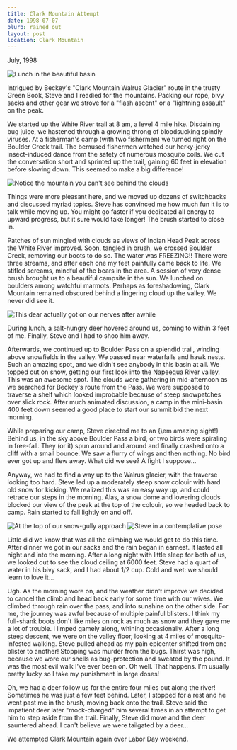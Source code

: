 ```yaml
---
title: Clark Mountain Attempt
date: 1998-07-07
blurb: rained out
layout: post
location: Clark Mountain
---
```


July, 1998

![Lunch in the beautiful basin](images/articles/trips/1998/lunch.jpg)



Intrigued by Beckey's "Clark Mountain Walrus Glacier" route in
the trusty Green Book, 
Steve and I readied for the mountains.
Packing our rope, bivy sacks and other gear we strove for
a "flash ascent" or a "lightning assault" on the peak.



We started up the White River trail at 8 am, a level 4 mile
hike.  Disdaining bug juice, we hastened through a growing
throng of bloodsucking spindly viruses.  At a fisherman's
camp (with two fishermen) we turned right on the
Boulder Creek trail.  The bemused fishermen watched our
herky-jerky insect-induced dance from the safety of numerous
mosquito coils.  We cut the conversation short and sprinted
up the trail, gaining 60 feet in elevation before slowing
down.  This seemed to make a big difference!



![Notice the mountain you can't see behind the clouds](images/articles/trips/1998/sheept.jpg)


Things were more pleasant here, and we moved up dozens of
switchbacks and discussed myriad topics.  Steve has convinced
me how much fun it is to talk while moving up.  You might
go faster if you dedicated all energy to upward progress,
but it sure would take longer!  The brush started to close
in.



Patches of sun mingled with clouds as views of Indian Head
Peak across the White River improved.  Soon, tangled in brush,
we crossed Boulder Creek, removing our boots to do so.  The
water was FREEZING!!  There were three streams, and after each
one my feet painfully came back to life.  We stifled screams,
mindful of the bears in the area.  A session of very dense
brush brought us to a beautiful campsite in the sun.  We
lunched on boulders among watchful marmots.  Perhaps as
foreshadowing, Clark Mountain remained obscured behind a
lingering cloud up the valley.  We never did see it.



![This dear actually got on our nerves after awhile](images/articles/trips/1998/dadeer.jpg)

During lunch, a salt-hungry deer hovered around us, coming to
within 3 feet of me.  Finally, Steve and I had to shoo him away.



Afterwards, we continued up to Boulder Pass on a splendid trail, winding above
snowfields in the valley.  We passed near waterfalls and hawk nests.  Such an
amazing spot, and we didn't see anybody in this basin at all.  We topped out on
snow, getting our first look into the Napeequa River valley.  This was an
awesome spot.  The clouds were gathering in mid-afternoon as we searched for
Beckey's route from the Pass.  We were supposed to traverse a shelf which looked
improbable because of steep snowpatches over slick rock.  After much animated
discussion, a camp in the mini-basin 400 feet down seemed a good place to start
our summit bid the next morning.



While preparing our camp, Steve directed me to an {\em amazing sight!}
Behind us, in the sky above Boulder Pass a bird, or two birds
were spiraling in free-fall.  They (or it) spun around and around
and finally crashed onto a cliff with a small bounce.  We saw a
flurry of wings and then nothing.  No bird ever got up and flew
away.  What did we see?  A fight I suppose...



Anyway, we had to find a way up to the Walrus glacier, with the traverse
looking too hard.  Steve led up a moderately steep snow colouir with
hard old snow for kicking.  We realized this was an easy way up, and
could retrace our steps in the morning.  Alas, a snow dome and 
lowering clouds blocked our view of the peak at the top of the colouir, so
we headed back to camp.  Rain started to fall lightly on and off.



![At the top of our snow-gully approach](images/articles/trips/1998/hpoint.jpg)
![Steve in a contemplative pose](images/articles/trips/1998/monk.jpg)

Little did we know that was all the climbing we would get to do this
time.  After dinner we got in our sacks and the rain began in earnest.
It lasted all night and into the morning.  After a long night
with little sleep for both of us, we looked out to see the cloud ceiling
at 6000 feet.
Steve had a quart
of water in his bivy sack, and I had about 1/2 cup.  Cold and wet: we
should learn to love it...



Ugh.  As the morning wore on, and the weather didn't improve we decided
to cancel the climb and head back early for some time with our wives.
We climbed through rain over the pass, and into sunshine on the other
side.  For me, the journey was awful because of multiple painful blisters.
I think my full-shank boots don't like miles on rock as much as snow and
they gave me a lot of trouble.  I limped gamely along, whining occasionally.
After a long steep descent, we were on the valley floor, looking at 4 miles
of mosquito-infested walking.  Steve pulled ahead as my pain epicenter
shifted from one blister to another!  Stopping was murder from the bugs.
Thirst was high, because we wore our shells as bug-protection and sweated
by the pound.  It was the most evil walk I've ever been on.  Oh well.
That happens.  I'm usually pretty lucky so I take my punishment in large
doses!



Oh, we had a deer follow us for the entire four miles out along the 
river!  Sometimes he was just a few feet behind.  Later, I stopped for a
rest and he went past me in the brush, moving back onto the trail.  Steve
said the impatient deer later "mock-charged" him several times in an
attempt to get him to step aside from the trail.  Finally, Steve did move
and the deer sauntered ahead.  I can't believe we were tailgated by a
deer...



We attempted Clark Mountain again over Labor Day weekend.




